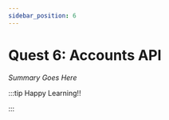 ```yaml
---
sidebar_position: 6
---
```


# Quest 6: Accounts API

_Summary Goes Here_

:::tip Happy Learning!!

<QuestButton text="Go To Quest" link="https://app.stackup.dev/quest_page/quest-6-accounts-api" />

:::
